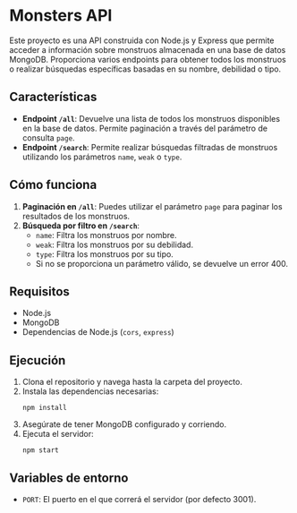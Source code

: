
# Monsters API

Este proyecto es una API construida con Node.js y Express que permite acceder a información sobre monstruos almacenada en una base de datos MongoDB. Proporciona varios endpoints para obtener todos los monstruos o realizar búsquedas específicas basadas en su nombre, debilidad o tipo.

## Características

- **Endpoint `/all`**: Devuelve una lista de todos los monstruos disponibles en la base de datos. Permite paginación a través del parámetro de consulta `page`.
- **Endpoint `/search`**: Permite realizar búsquedas filtradas de monstruos utilizando los parámetros `name`, `weak` o `type`.

## Cómo funciona

1. **Paginación en `/all`**: Puedes utilizar el parámetro `page` para paginar los resultados de los monstruos.
2. **Búsqueda por filtro en `/search`**:
    - `name`: Filtra los monstruos por nombre.
    - `weak`: Filtra los monstruos por su debilidad.
    - `type`: Filtra los monstruos por su tipo.
    - Si no se proporciona un parámetro válido, se devuelve un error 400.

## Requisitos

- Node.js
- MongoDB
- Dependencias de Node.js (`cors`, `express`)

## Ejecución

1. Clona el repositorio y navega hasta la carpeta del proyecto.
2. Instala las dependencias necesarias:
   ```
   npm install
   ```
3. Asegúrate de tener MongoDB configurado y corriendo.
4. Ejecuta el servidor:
   ```
   npm start
   ```

## Variables de entorno

- `PORT`: El puerto en el que correrá el servidor (por defecto 3001).
